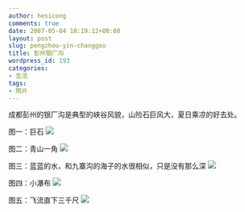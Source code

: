 ```yaml
---
author: hesicong
comments: true
date: 2007-05-04 18:19:12+00:00
layout: post
slug: pengzhou-yin-changgou
title: 彭州银厂沟
wordpress_id: 193
categories:
- 生活
tags:
- 照片
---
```


成都彭州的银厂沟是典型的峡谷风貌，山险石巨风大，夏日乘凉的好去处。

图一：巨石
[](/images/2007-5-4/IMG_1347.jpg)![](/images/2007-5-4/image/thumb/IMG_1347.jpg)

图二：青山一角
[](/images/2007-5-4/IMG_1382.jpg)![](/images/2007-5-4/image/thumb/IMG_1382.jpg)

图三：蓝蓝的水，和九寨沟的海子的水很相似，只是没有那么深
[](/images/2007-5-4/IMG_1385.jpg)![](/images/2007-5-4/image/thumb/IMG_1385.jpg)

图四：小瀑布
[](/images/2007-5-4/IMG_1358.jpg)![](/images/2007-5-4/image/thumb/IMG_1358.jpg)

图五：飞流直下三千尺
[](/images/2007-5-4/IMG_1401.JPG)![](/images/2007-5-4/image/thumb/IMG_1401.JPG)
